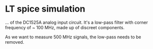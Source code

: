 # LT spice simulation
... of the DC1525A analog input circuit.
It's a low-pass filter with corner frequency of ~ 100 MHz, made up of
discreet components.

As we want to measure 500 MHz signals, the low-pass needs to be removed.
